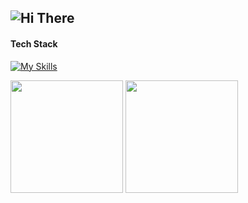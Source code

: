 ![Hi There](https://media.giphy.com/media/Nx0rz3jtxtEre/giphy.gif)
 ---

#### Tech Stack

[![My Skills](https://skills.thijs.gg/icons?i=js,ts,react,nextjs,scss,tailwind,express,mongodb,git)](https://skills.thijs.gg)


<p float="left">
  <img src="https://github-readme-stats.vercel.app/api?username=flnx&include_all_commits=true&count_private=true&show_icons=true&theme=radical" height="180" />
  <img src="https://github-readme-stats.vercel.app/api/top-langs/?username=flnx&layout=compact&langs_count=6&theme=radical" height="180" />
</p>


